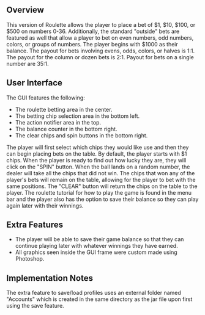 ## Overview
This version of Roulette allows the player to place a bet of $1, $10, $100,
or $500 on numbers 0-36. Additionally, the standard "outside" bets are
featured as well that allow a player to bet on even numbers, odd numbers,
colors, or groups of numbers. The player begins with $1000 as their balance.
The payout for bets involving evens, odds, colors, or halves is 1:1. The
payout for the column or dozen bets is 2:1. Payout for bets on a single
number are 35:1.

## User Interface
The GUI features the following:
- The roulette betting area in the center.
- The betting chip selection area in the bottom left.
- The action notifier area in the top.
- The balance counter in the bottom right.
- The clear chips and spin buttons in the bottom right.

The player will first select which chips they would like use and then they
can begin placing bets on the table. By default, the player starts with $1
chips. When the player is ready to find out how lucky they are, they will
click on the "SPIN" button. When the ball lands on a random number, the
dealer will take all the chips that did not win. The chips that won any of
the player's bets will remain on the table, allowing for the player to bet
with the same positions. The "CLEAR" button will return the chips on the
table to the player. The roulette tutorial for how to play the game is found
in the menu bar and the player also has the option to save their balance so
they can play again later with their winnings.

## Extra Features
- The player will be able to save their game balance so that they can
  continue playing later with whatever winnings they have earned.
- All graphics seen inside the GUI frame were custom made using Photoshop.

## Implementation Notes
The extra feature to save/load profiles uses an external folder named
"Accounts" which is created in the same directory as the jar file upon
first using the save feature.

